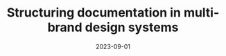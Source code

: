 ---
categories:
- Content
- Design systems
date: 2023-09-01
description: Some options for organising guidance in multi-brand design systems
link: https://amyhupe.co.uk/articles/structuring-documentation-multi-brand-design-systems/
pricing:
tags:
- Documentation
- Article
title: Structuring documentation in multi-brand design systems
---